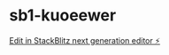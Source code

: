 # sb1-kuoeewer

[Edit in StackBlitz next generation editor ⚡️](https://stackblitz.com/~/github.com/Garcia051/sb1-kuoeewer)